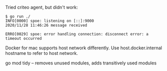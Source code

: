 Tried criteo agent, but didn't work:

```
$ go run ./
INFO[0000] spoe: listening on [::]:9000                 
2020/11/28 11:46:26 message received

ERRO[0029] spoe: error handling connection: disconnect error: a timeout occurred 
```

Docker for mac supports host network differently. Use host.docker.internal hostname to refer to host
network.

go mod tidy – removes unused modules, adds transitively used modules
